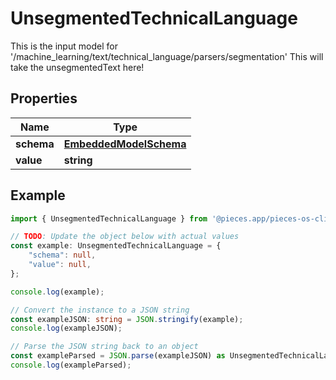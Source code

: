 
# UnsegmentedTechnicalLanguage

This is the input model for \'/machine_learning/text/technical_language/parsers/segmentation\'  This will take the unsegmentedText here!

## Properties

Name | Type
------------ | -------------
**schema** | [**EmbeddedModelSchema**](EmbeddedModelSchema)
**value** | **string**

## Example

```typescript
import { UnsegmentedTechnicalLanguage } from '@pieces.app/pieces-os-client';

// TODO: Update the object below with actual values
const example: UnsegmentedTechnicalLanguage = {
    "schema": null,
    "value": null,
};

console.log(example);

// Convert the instance to a JSON string
const exampleJSON: string = JSON.stringify(example);
console.log(exampleJSON);

// Parse the JSON string back to an object
const exampleParsed = JSON.parse(exampleJSON) as UnsegmentedTechnicalLanguage;
console.log(exampleParsed);
```


